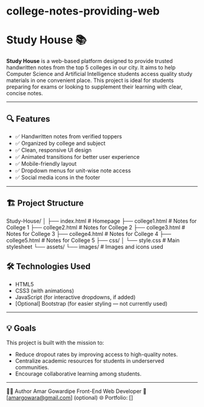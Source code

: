 # college-notes-providing-web

# Study House 📚

**Study House** is a web-based platform designed to provide trusted handwritten notes from the top 5 colleges in our city. It aims to help Computer Science and Artificial Intelligence students access quality study materials in one convenient place. This project is ideal for students preparing for exams or looking to supplement their learning with clear, concise notes.

---

## 🔍 Features

- ✅ Handwritten notes from verified toppers
- ✅ Organized by college and subject
- ✅ Clean, responsive UI design
- ✅ Animated transitions for better user experience
- ✅ Mobile-friendly layout
- ✅ Dropdown menus for unit-wise note access
- ✅ Social media icons in the footer

---

## 🏗️ Project Structure

Study-House/
│
├── index.html # Homepage
├── college1.html # Notes for College 1
├── college2.html # Notes for College 2
├── college3.html # Notes for College 3
├── college4.html # Notes for College 4
├── college5.html # Notes for College 5
├── css/
│ └── style.css # Main stylesheet
└── assets/
└── images/ # Images and icons used

## 🛠️ Technologies Used

- HTML5
- CSS3 (with animations)
- JavaScript (for interactive dropdowns, if added)
- [Optional] Bootstrap (for easier styling — not currently used)

---

## 💡 Goals

This project is built with the mission to:
- Reduce dropout rates by improving access to high-quality notes.
- Centralize academic resources for students in underserved communities.
- Encourage collaborative learning among students.

---

🙋‍♂️ Author
Amar Gowardipe
Front-End Web Developer
📧 [amargowara@gmail.com] (optional)
🌐 Portfolio: []



